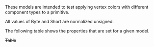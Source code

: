These models are intended to test applying vertex colors with different component types to a primitive.  

All values of Byte and Short are normalized unsigned.  

The following table shows the properties that are set for a given model.  

~~Table~~ 
